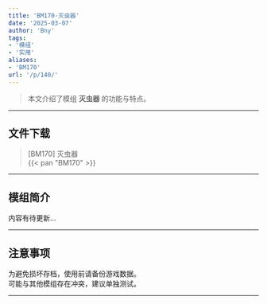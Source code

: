 ```yaml
---
title: 'BM170-灭虫器'
date: '2025-03-07'
author: 'Bny'
tags:
- '模组'
- '实用'
aliases:
- 'BM170'
url: '/p/140/'
---
```


> 本文介绍了模组 **灭虫器** 的功能与特点。

---

## 文件下载

> [BM170] 灭虫器  
{{< pan "BM170" >}}  

---

## 模组简介

>  
内容有待更新...  

---

## 注意事项

>  
为避免损坏存档，使用前请备份游戏数据。  
可能与其他模组存在冲突，建议单独测试。  

---

